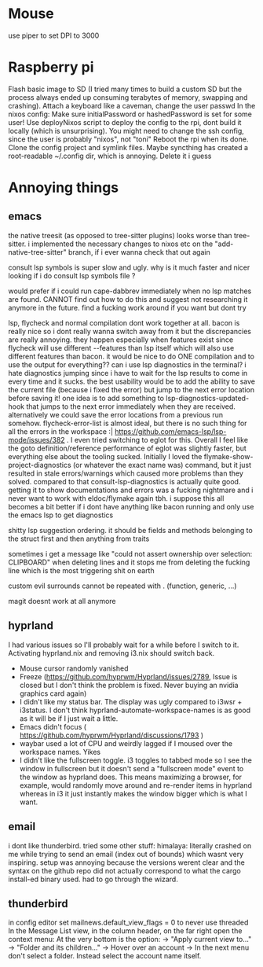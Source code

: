 # Mouse
use piper to set DPI to 3000

# Raspberry pi
Flash basic image to SD (I tried many times to build a custom SD but the process always ended up consuming terabytes of memory, swapping and crashing).
Attach a keyboard like a caveman, change the user passwd
In the nixos config: Make sure initialPassword or hashedPassword is set for some user!
Use deployNixos script to deploy the config to the rpi, dont build it locally (which is unsurprising). You might need to change the ssh config, since the user is probably "nixos", not "toni"
Reboot the rpi when its done.
Clone the config project and symlink files. Maybe syncthing has created a root-readable ~/.config dir, which is annoying. Delete it i guess


# Annoying things
## emacs
the native treesit (as opposed to tree-sitter plugins) looks worse than tree-sitter. i implemented the necessary changes to nixos etc on the "add-native-tree-sitter" branch, if i ever wanna check that out again

consult lsp symbols is super slow and ugly. why is it much faster and nicer looking if i do consult lsp symbols file ?

would prefer if i could run cape-dabbrev immediately when no lsp matches are found. CANNOT find out how to do this and suggest not researching it anymore in the future. find a fucking work around if you want but dont try

lsp, flycheck and normal compilation dont work together at all. bacon is really nice so i dont really wanna switch away from it but the discrepancies are really annoying. they happen especially when features exist since flycheck will use different --features than lsp itself which will also use different features than bacon. it would be nice to do ONE compilation and to use the output for everything?? can i use lsp diagnostics in the terminal? 
i hate diagnostics jumping since i have to wait for the lsp results to come in every time and it sucks. the best usability would be to add the ability to save the current file (because i fixed the error) but jump to the next error location before saving it! one idea is to add something to lsp-diagnostics-updated-hook that jumps to the next error immediately when they are received. alternatively we could save the error locations from a previous run somehow. flycheck-error-list is almost ideal, but there is no such thing for all the errors in the workspace :| https://github.com/emacs-lsp/lsp-mode/issues/382 . I even tried switching to eglot for this. Overall I feel like the goto definition/reference performance of eglot was slightly faster, but everything else about the tooling sucked. Initially I loved the flymake-show-project-diagnostics (or whatever the exact name was) command, but it just resulted in stale errors/warnings which caused more problems than they solved. compared to that consult-lsp-diagnostics is actually quite good. getting it to show documentations and errors was a fucking nightmare and i never want to work with eldoc/flymake again tbh. 
i suppose this all becomes a bit better if i dont have anything like bacon running and only use the emacs lsp to get diagnostics

shitty lsp suggestion ordering. it should be fields and methods belonging to the struct first and then anything from traits

sometimes i get a message like "could not assert ownership over selection: CLIPBOARD" when deleting lines and it stops me from deleting the fucking line which is the most triggering shit on earth

custom evil surrounds cannot be repeated with . (function, generic, ...)

magit doesnt work at all anymore

## hyprland
I had various issues so I'll probably wait for a while before I switch to it. Activating hyprland.nix and removing i3.nix should switch back.
- Mouse cursor randomly vanished
- Freeze (https://github.com/hyprwm/Hyprland/issues/2789, Issue is closed but I don't think the problem is fixed. Never buying an nvidia graphics card again)
- I didn't like my status bar. The display was ugly compared to i3wsr + i3status. I don't think hyprland-automate-workspace-names is as good as it will be if I just wait a little.
- Emacs didn't focus ( https://github.com/hyprwm/Hyprland/discussions/1793 )
- waybar used a lot of CPU and weirdly lagged if I moused over the workspace names. Yikes
- I didn't like the fullscreen toggle. i3 toggles to tabbed mode so I see the window in fullscreen but it doesn't send a "fullscreen mode" event to the window as hyprland does. This means maximizing a browser, for example, would randomly move around and re-render items in hyprland whereas in i3 it just instantly makes the window bigger which is what I want.

## email
i dont like thunderbird. tried some other stuff:
himalaya: literally crashed on me while trying to send an email (index out of bounds) which wasnt very inspiring. setup was annoying because the versions werent clear and the syntax on the github repo did not actually correspond to what the cargo install-ed binary used. had to go through the wizard.


## thunderbird
in config editor set
mailnews.default_view_flags = 0
to never use threaded
In the Message List view, in the column header, on the far right open the context menu:
At the very bottom is the option:
-> "Apply current view to..."
-> "Folder and its children..."
-> Hover over an account
-> In the next menu don't select a folder. Instead select the account name itself.
